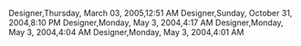 ﻿Designer,Thursday, March 03, 2005,12:51 AMDesigner,Sunday, October 31, 2004,8:10 PMDesigner,Monday, May 3, 2004,4:17 AMDesigner,Monday, May 3, 2004,4:04 AMDesigner,Monday, May 3, 2004,4:01 AM